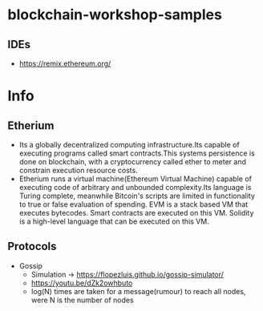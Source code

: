 # blockchain-workshop-samples

## IDEs
- https://remix.ethereum.org/


# Info

## Etherium
 - Its a globally decentralized computing infrastructure.Its capable of executing programs called smart contracts.This systems persistence is done on blockchain, 
   with a cryptocurrency called ether to meter and constrain execution resource costs.
 - Etherium runs a virtual machine(Ethereum Virtual Machine) capable of executing code of arbitrary and unbounded complexity.Its language is Turing complete,
   meanwhile Bitcoin's scripts are limited in functionality to true or false evaluation of spending. EVM is a stack based VM that executes bytecodes. 
   Smart contracts are executed on this VM. Solidity is a high-level language that can be executed on this VM.
   
## Protocols
 + Gossip
   - Simulation -> https://flopezluis.github.io/gossip-simulator/  
   - https://youtu.be/dZk2owhbuto
   - log(N) times are taken for a message(rumour) to reach all nodes, were N is the number of nodes
